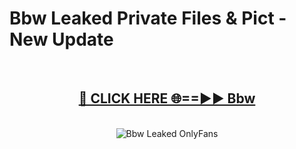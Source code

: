 # Bbw Leaked Private Files & Pict - New Update
<br>
<div align="center">
<h2><a href="https://mediafilles.blogspot.com/?title=Bbw" rel="nofollow">🔴 CLICK HERE 🌐==►► Bbw</a></h2>
<br>
<a href="https://mediafilles.blogspot.com/?title=Bbw" rel="nofollow" data-target="animated-image.originalLink"><img src="https://i.ibb.co.com/WyWwxjT/player-gif2.gif" alt="Bbw Leaked OnlyFans" style="max-width: 100%; display: inline-block;" data-target="animated-image.originalImage"></a>
</div>
<br>